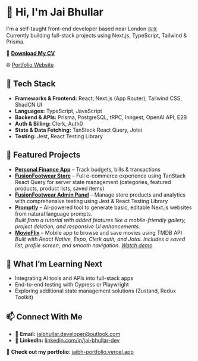 # 👋 Hi, I'm Jai Bhullar

I'm a self-taught front-end developer based near London 🇬🇧  
Currently building full-stack projects using Next.js, TypeScript, Tailwind & Prisma.

📄 **[Download My CV](https://drive.google.com/drive/folders/11INqiG1lzqst5JbgNXueFMdqKZr6JfP9?usp=drive_link)**

🌐 [Portfolio Website](https://jaibh-portfolio.vercel.app)

## 🔧 Tech Stack
- **Frameworks & Frontend:** React, Next.js (App Router), Tailwind CSS, ShadCN UI  
- **Languages:** TypeScript, JavaScript  
- **Backend & APIs:** Prisma, PostgreSQL, tRPC, Inngest, OpenAI API, E2B  
- **Auth & Billing:** Clerk, Auth0  
- **State & Data Fetching:** TanStack React Query, Jotai
- **Testing:** Jest, React Testing Library  

## 🚀 Featured Projects
- **[Personal Finance App](https://github.com/JaiBh/personal-finance-app)** – Track budgets, bills & transactions  
- **[FusionFootwear Store](https://github.com/JaiBh/fusionfootwear-ecommerce-store)** – Full e-commerce experience using TanStack React Query for server state management (categories, featured products, product lists, saved items)
- **[FusionFootwear Admin Panel](https://github.com/JaiBh/fusionfootwear-ecommerce-admin)** – Manage store products and analytics with comprehensive testing using Jest & React Testing Library
- **[Promptly](https://github.com/JaiBh/promptly)** – AI-powered tool to generate basic, editable Next.js websites from natural language prompts.  
  *Built from a tutorial with added features like a mobile-friendly gallery, project deletion, and responsive UI enhancements.*
- **[MovieFlix](https://github.com/JaiBh/MovieFlix)** – Mobile app to browse and save movies using TMDB API 
  *Built with React Native, Expo, Clerk auth, and Jotai. Includes a saved list, profile screen, and smooth navigation. [Watch demo](https://www.youtube.com/shorts/_XT4F4Dq1_c)*


## 🧠 What I’m Learning Next
- Integrating AI tools and APIs into full-stack apps
- End-to-end testing with Cypress or Playwright
- Exploring additional state management solutions (Zustand, Redux Toolkit)
  
## 📫 Connect With Me
- 📧 **Email:** jaibhullar.developer@outlook.com  
- 🔗 **LinkedIn:** [linkedin.com/in/jai-bhullar-dev](https://www.linkedin.com/in/jai-bhullar-dev)

🎯 **Check out my portfolio**: [jaibh-portfolio.vercel.app](https://jaibh-portfolio.vercel.app)

